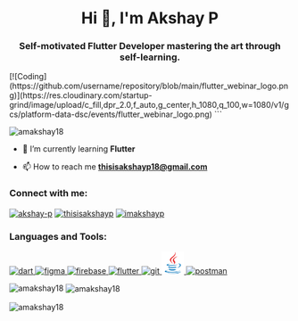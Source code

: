 <h1 align="center">Hi 👋, I'm Akshay P</h1>
<h3 align="center">Self-motivated Flutter Developer mastering the art through self-learning.</h3>
[![Coding](https://github.com/username/repository/blob/main/flutter_webinar_logo.png)](https://res.cloudinary.com/startup-grind/image/upload/c_fill,dpr_2.0,f_auto,g_center,h_1080,q_100,w=1080/v1/gcs/platform-data-dsc/events/flutter_webinar_logo.png)  ```

<p align="left"> <img src="https://komarev.com/ghpvc/?username=amakshay18&label=Profile%20views&color=0e75b6&style=flat" alt="amakshay18" /> </p>

- 🌱 I’m currently learning **Flutter**

- 📫 How to reach me **thisisakshayp18@gmail.com**

<h3 align="left">Connect with me:</h3>
<p align="left">
<a href="https://linkedin.com/in/akshay-p" target="blank"><img align="center" src="https://raw.githubusercontent.com/rahuldkjain/github-profile-readme-generator/master/src/images/icons/Social/linked-in-alt.svg" alt="akshay-p" height="30" width="40" /></a>
<a href="https://instagram.com/thisisakshayp" target="blank"><img align="center" src="https://raw.githubusercontent.com/rahuldkjain/github-profile-readme-generator/master/src/images/icons/Social/instagram.svg" alt="thisisakshayp" height="30" width="40" /></a>
<a href="https://www.leetcode.com/imakshayp" target="blank"><img align="center" src="https://raw.githubusercontent.com/rahuldkjain/github-profile-readme-generator/master/src/images/icons/Social/leet-code.svg" alt="imakshayp" height="30" width="40" /></a>
</p>

<h3 align="left">Languages and Tools:</h3>
<p align="left"> <a href="https://dart.dev" target="_blank" rel="noreferrer"> <img src="https://www.vectorlogo.zone/logos/dartlang/dartlang-icon.svg" alt="dart" width="40" height="40"/> </a> <a href="https://www.figma.com/" target="_blank" rel="noreferrer"> <img src="https://www.vectorlogo.zone/logos/figma/figma-icon.svg" alt="figma" width="40" height="40"/> </a> <a href="https://firebase.google.com/" target="_blank" rel="noreferrer"> <img src="https://www.vectorlogo.zone/logos/firebase/firebase-icon.svg" alt="firebase" width="40" height="40"/> </a> <a href="https://flutter.dev" target="_blank" rel="noreferrer"> <img src="https://www.vectorlogo.zone/logos/flutterio/flutterio-icon.svg" alt="flutter" width="40" height="40"/> </a> <a href="https://git-scm.com/" target="_blank" rel="noreferrer"> <img src="https://www.vectorlogo.zone/logos/git-scm/git-scm-icon.svg" alt="git" width="40" height="40"/> </a> <a href="https://www.java.com" target="_blank" rel="noreferrer"> <img src="https://raw.githubusercontent.com/devicons/devicon/master/icons/java/java-original.svg" alt="java" width="40" height="40"/> </a> <a href="https://postman.com" target="_blank" rel="noreferrer"> <img src="https://www.vectorlogo.zone/logos/getpostman/getpostman-icon.svg" alt="postman" width="40" height="40"/> </a> </p>

<p><img align="left" src="https://github-readme-stats.vercel.app/api/top-langs?username=amakshay18&show_icons=true&locale=en&layout=compact" alt="amakshay18" /></p>

<p>&nbsp;<img align="center" src="https://github-readme-stats.vercel.app/api?username=amakshay18&show_icons=true&locale=en" alt="amakshay18" /></p>

<p><img align="center" src="https://github-readme-streak-stats.herokuapp.com/?user=amakshay18&" alt="amakshay18" /></p>
